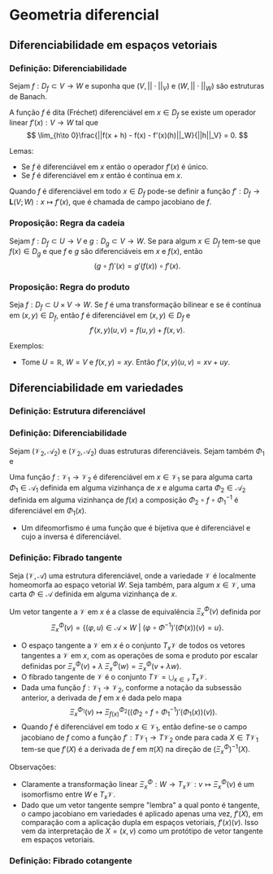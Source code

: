# Geometria diferencial

## Diferenciabilidade em espaços vetoriais

### Definição: Diferenciabilidade

Sejam $f:D_f\subset V\rightarrow W$ e suponha que
$(V, ||\cdot||_V)$ e $(W, ||\cdot||_W)$ são estruturas de Banach.

A função $f$ é dita (Fréchet) diferenciável em $x\in D_f$ se
existe um operador linear $f'(x):V\rightarrow W$
tal que
$$
\lim_{h\to 0}\frac{||f(x + h) - f(x) - f'(x)(h)||_W}{||h||_V} =  0.
$$

Lemas:

* Se $f$ é diferenciável em $x$ então o operador $f'(x)$ é único.
* Se $f$ é diferenciável em $x$ então é contínua em $x$.

Quando $f$ é diferenciável em todo $x\in D_f$ pode-se definir a função
$f':D_f\rightarrow \mathbf L(V; W):x\mapsto f'(x)$, que é chamada
de campo jacobiano de $f$.

### Proposição: Regra da cadeia

Sejam $f:D_f\subset U\rightarrow V$ e $g:D_g\subset V\rightarrow W$.
Se para algum $x\in D_f$ tem-se que $f(x)\in D_g$ e que $f$ e $g$ são
diferenciáveis em $x$ e $f(x)$,
então
$$
(g\circ f)'(x) = g'(f(x))\circ f'(x).
$$

### Proposição: Regra do produto

Seja $f:D_f\subset U\times V\rightarrow W$.
Se $f$ é uma transformação bilinear e se é contínua
em $(x, y)\in D_f$, então $f$ é diferenciável em $(x, y)\in D_f$ e
$$
f'(x,y)(u, v) = f(u, y) + f(x, v).
$$

Exemplos:

* Tome $U = \mathbb R$, $W = V$ e $f(x, y) = xy$. Então $f'(x,y)(u, v) = xv + uy$.

## Diferenciabilidade em variedades

### Definição: Estrutura diferenciável

### Definição: Diferenciabilidade

Sejam $(\mathcal V_2, \mathcal A_2)$ e $(\mathcal V_2, \mathcal A_2)$ duas estruturas diferenciáveis.
Sejam também $\Phi_1$ e 

Uma função $f:\mathcal V_1\rightarrow\mathcal V_2$ é diferenciável em $x\in\mathcal V_1$
se para alguma carta $\Phi_1\in\mathcal A_1$ definida em alguma vizinhança de $x$ e
alguma carta $\Phi_2\in\mathcal A_2$ definida em alguma vizinhança de $f(x)$
a composição ${\Phi_2\circ f\circ\Phi_1^{-1}}$ é diferenciável em $\Phi_1(x)$.

* Um difeomorfismo é uma função que é bijetiva que é diferenciável e cujo a inversa é diferenciável.

### Definição: Fibrado tangente

Seja $(\mathcal V, \mathcal A)$ uma estrutura diferenciável, onde a variedade $\mathcal V$
é localmente homeomorfa ao espaço vetorial $W$.
Seja também, para algum $x\in\mathcal V$, uma carta $\Phi\in\mathcal A$ definida em alguma vizinhança de $x$.

Um vetor tangente a $\mathcal V$ em $x$ é a classe de equivalência $\Xi^{\Phi}_x(v)$ definida por
$$\Xi^{\Phi}_x(v) = \left\{(\varphi, u)\in\mathcal A\times W~\vert~(\varphi\circ\Phi^{-1})'(\Phi(x))(v) = u\right\}.
$$

* O espaço tangente a $\mathcal V$ em $x$ é o conjunto $T_x\mathcal V$ de todos os vetores tangentes a $\mathcal V$ em $x$,
  com as operações de soma e produto por escalar definidas por
  ${\Xi^{\Phi}_x(v) + \lambda ~ \Xi^{\Phi}_x(w) = \Xi^{\Phi}_x(v + \lambda w)}$.
* O fibrado tangente de $\mathcal V$ é o conjunto $T\mathcal V = \bigcup_{x\in\mathcal V} T_x\mathcal V$.
* Dada uma função $f:\mathcal V_1\rightarrow\mathcal V_2$, conforme a notação da subsessão anterior,
  a derivada de $f$ em $x$ é dada
  pelo mapa $$\Xi^{\Phi_1}_x(v)\mapsto\Xi^{\Phi_2}_{f(x)}(({\Phi_2\circ f\circ\Phi_1^{-1}})'(\Phi_1(x))(v)).$$
* Quando $f$ é diferenciável em todo $x\in\mathcal V_1$, então define-se o campo jacobiano de $f$
  como a função $f':T\mathcal V_1\rightarrow T\mathcal V_2$ onde para cada $X\in T\mathcal V_1$
  tem-se que $f'(X)$ é a derivada de $f$ em $\pi(X)$ na direção de $(\Xi^{\Phi}_x)^{-1}(X)$.

Observações:

* Claramente a transformação linear $\Xi^{\Phi}_x:W\rightarrow T_x\mathcal V:v\mapsto \Xi^{\Phi}_x(v)$
  é um isomorfismo entre $W$ e $T_x\mathcal V$.
* Dado que um vetor tangente sempre "lembra" a qual ponto é tangente, o campo jacobiano em variedades
  é aplicado apenas uma vez, $f'(X)$, em comparação com a aplicação dupla em espaços vetoriais,
  $f'(x)(v)$. Isso vem da interpretação de $X = (x, v)$ como um protótipo de vetor tangente em espaços vetoriais.

### Definição: Fibrado cotangente